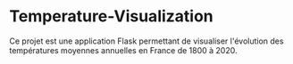 # Temperature-Visualization
Ce projet est une application Flask permettant de visualiser l'évolution des températures moyennes annuelles en France de 1800 à 2020.
